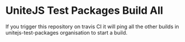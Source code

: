 # UniteJS Test Packages Build All

If you trigger this repository on travis CI it will ping all the other builds in unitejs-test-packages organisation to start a build.
